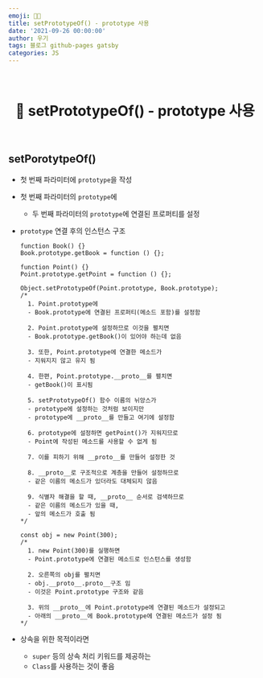 ```yaml
---
emoji: 👨‍💻
title: setPrototypeOf() - prototype 사용
date: '2021-09-26 00:00:00'
author: 우기
tags: 블로그 github-pages gatsby
categories: JS
---
```


<br>

<h1 align="center">
  👋  setPrototypeOf() - prototype 사용
</h1>

<br>

## setPorotytpeOf()

- 첫 번째 파라미터에 `prototype`을 작성
- 첫 번째 파라미터의 `prototype`에
  - 두 번째 파라미터의 `prototype`에 연결된 프로퍼티를 설정
- `prototype` 연결 후의 인스턴스 구조

  ```tsx
  function Book() {}
  Book.prototype.getBook = function () {};

  function Point() {}
  Point.prototype.getPoint = function () {};

  Object.setPrototypeOf(Point.prototype, Book.prototype);
  /*
  	1. Point.prototype에
  	- Book.prototype에 연결된 프로퍼티(메소드 포함)를 설정함
  
  	2. Point.prototype에 설정하므로 이것을 펼치면
  	- Book.prototype.getBook()이 있어야 하는데 없음
  
  	3. 또한, Point.prototype에 연결한 메소드가
  	- 지워지지 않고 유지 됨 
  
  	4. 한편, Point.prototype.__proto__를 펼치면
  	- getBook()이 표시됨
  
  	5. setPrototypeOf() 함수 이름의 뉘앙스가
  	- prototype에 설정하는 것처럼 보이지만
  	- prototype에 __proto__를 만들고 여기에 설정함
  
  	6. prototype에 설정하면 getPoint()가 지워지므로
  	- Point에 작성된 메소드를 사용할 수 없게 됨
  
  	7. 이를 피하기 위해 __proto__를 만들어 설정한 것
  
  	8. __proto__로 구조적으로 계층을 만들어 설정하므로 
  	- 같은 이름의 메소드가 있더라도 대체되지 않음
  	
  	9. 식별자 해결을 할 때, __proto__ 순서로 검색하므로
  	- 같은 이름의 메소드가 있을 때,
  	- 앞의 메소드가 호출 됨
  */

  const obj = new Point(300);
  /*
  	1. new Point(300)를 실행하면
  	- Point.prototype에 연결된 메소드로 인스턴스를 생성함
  
  	2. 오른쪽의 obj를 펼치면
  	- obj.__proto__.proto__구조 임
  	- 이것은 Point.prototype 구조와 같음
  
  	3. 위의 __proto__에 Point.prototype에 연결된 메소드가 설정되고
  	- 아래의 __proto__에 Book.prototype에 연결된 메소드가 설정 됨
  */
  ```

- 상속을 위한 목적이라면
  - `super` 등의 상속 처리 키워드를 제공하는
  - `Class`를 사용하는 것이 좋음

```toc

```

